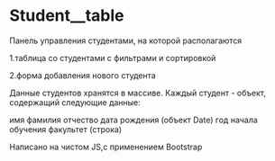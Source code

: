 # Student__table 
 
 Панель управления студентами, на которой располагаются

1.таблица со студентами с фильтрами и сортировкой

2.форма добавления нового студента

Данные студентов хранятся в массиве. Каждый студент - объект, содержащий следующие данные:

имя
фамилия
отчество
дата рождения (объект Date)
год начала обучения
факультет (строка)

Написано на чистом JS,с применением Bootstrap
